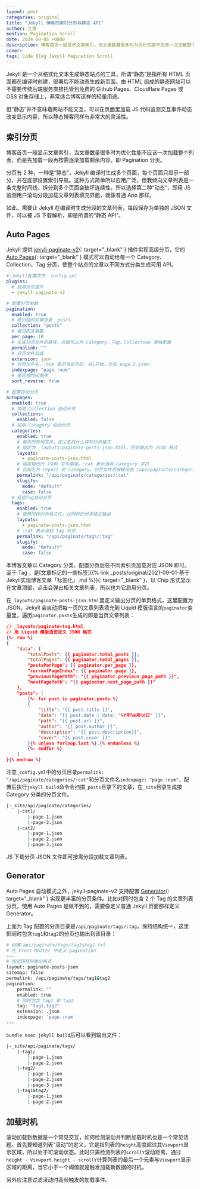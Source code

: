 ```yaml
---
layout: post
categories: original
title: "Jekyll 博客的索引分页与静态 API"
author: 立泉
mention: Pagination Scroll
date: 2024-09-05 +0800
description: 博客首页一般显示文章索引，当文章数量很多时为优化性能不应该一次加载整个列表，而是先加载一段再按需逐渐加载剩余内容，即 Pagination 分页。
cover: 
tags: Code Blog Jekyll Pagination Scroll
---
```


Jekyll 是一个从格式化文本生成静态站点的工具，所谓“静态”是指所有 HTML 页面都在编译时创建，部署后不能动态生成新页面。由 HTML 组成的静态网站可以不需要传统后端服务直接托管到免费的 Github Pages、Cloudflare Pages 或 OSS 对象存储上，非常适合博客这样的轻量用途。

但“静态”并不意味着网站不能交互，可以在页面里加载 JS 代码监测交互事件动态改变显示内容，所以静态博客同样有非常大的灵活性。

## 索引分页

博客首页一般显示文章索引，当文章数量很多时为优化性能不应该一次加载整个列表，而是先加载一段再按需逐渐加载剩余内容，即 Pagination 分页。

分页有 2 种，一种是“静态”，Jekyll 编译时生成多个页面，每个页面只显示一部分，并在底部设置索引导航。这种方式简单所以应用广泛，但我倾向文章列表是一条完整时间线，拆分到多个页面会破坏连续性。所以选择第二种“动态”，即用 JS 监测用户滚动分段加载文章列表填充界面，就像普通 App 那样。

如此，需要让 Jekyll 在编译时生成分段的文章列表，每段保存为单独的 JSON 文件，可以被 JS 下载解析，即是所谓的“静态 API”。

## Auto Pages

Jekyll 提供 [jekyll-paginate-v2](https://github.com/sverrirs/jekyll-paginate-v2){: target="_blank" } 插件实现高级分页，它的 [Auto Pages](https://github.com/sverrirs/jekyll-paginate-v2/blob/master/README-AUTOPAGES.md){: target="_blank" } 模式可以自动给每一个 Category、Collection、Tag 分页，使整个站点的文章以不同方式分类生成可用 API。

```yaml
# Jekyll配置文件 _config.yml
plugins:
  # 启用分页插件
  - jekyll-paginate-v2

# 配置分页参数
pagination:
  enabled: true
  # 要扫描的文章目录 _posts 
  collection: "posts"
  # 每页的文章数
  per_page: 10
  # 生成分页文件的路径，后面可以为 Category、Tag、Collection 单独配置
  permalink: ""
  # 分页文件后缀
  extension: json
  # 分页文件名，:num 表示当前页码，从1开始，比如 page-2.json 
  indexpage: "page-:num"
  # 是否按时间倒序
  sort_reverse: true

# 配置自动分页
autopages:
  enabled: true
  # 禁用 Collection 自动分页
  collections:
    enabled: false
  # 启用 Category 自动分页
  categories:
    enabled: true
    # 每页的布局文件，定义生成什么样的分页格式
    # 指定为 _layouts/paginate-posts-json.html，将会输出为 JSON 格式
    layouts:
      - paginate-posts-json.html
    # 指定输出的 JSON 文件路径，:cat 表示当前 Category 字符
    # 比如名为 repost 的 Category，分页文件将被输出到 /api/paginate/categories/repost 目录下
    permalink: "/api/paginate/categories/:cat"
    slugify:
      mode: "default"
      case: false
  # 启用Tag自动分页
  tags:
    enabled: true
    # 使用同样的布局文件，以同样的分页格式输出
    layouts:
      - paginate-posts-json.html
    # :cat 表示当前 Tag 字符
    permalink: "/api/paginate/tags/:tag"
    slugify:
      mode: "default"
      case: false
```

本博客文章以 Category 分类，配置分页后在不同索引页加载对应 JSON 即可。至于 Tag ，是[文章标记的一些标签]({% link _posts/original/2021-09-01-基于Jekyll实现博客文章「标签化」.md %}){: target="_blank" }，以 Chip 形式显示在文章顶部，点击会弹出相关文章列表，所以也为它启用分页。

在`_layouts/paginate-posts-json.html`里定义输出分页的单页格式，这里配置为 JSON，Jekyll 会自动把每一页的文章列表填充到 Liquid 模版语言的`paginator`变量里，遍历`paginator.posts`生成的即是当页文章列表：

```json
// _layouts/paginate-tag.html
// 用 Liquid 模版语言定义 JSON 格式
{%- raw %}
{
    "data": {
        "totalPosts": {{ paginator.total_posts }},
        "totalPages": {{ paginator.total_pages }},
        "postsPerPage": {{ paginator.per_page }},
        "currentPageIndex": {{ paginator.page }},
        "previousPagePath": "{{ paginator.previous_page_path }}",
        "nextPagePath": "{{ paginator.next_page_path }}"
    },
    "posts": [
        {%- for post in paginator.posts %}
        {
            "title": "{{ post.title }}",
            "date": "{{ post.date | date: "%Y年%m月%d日" }}",
            "path": "{{ post.url }}",
            "author": "{{ post.author }}",
            "description": "{{ post.description}}",
            "cover": "{{ post.cover }}"
        }{% unless forloop.last %},{% endunless %}
        {%- endfor %}
    ]
}{% endraw %}
```

注意`_config.yml`中的分页目录`permalink: "/api/paginate/categories/:cat"`和分页文件名`indexpage: "page-:num"`，配置后执行`jekyll build`命令会扫描`_posts`目录下的文章，在`_site`目录生成按 Category 分类的分页文件。

```sh
|-_site/api/paginate/categories/
    |-cat1/
        |-page-1.json
        |-page-2.json
    |-cat2/
        |-page-1.json
        |-page-2.json
        |-page-3.json
```

JS 下载分页 JSON 文件即可按需分段加载文章列表。

## Generator

Auto Pages 自动模式之外，jekyll-paginate-v2 支持配置 [Generator](https://github.com/sverrirs/jekyll-paginate-v2/blob/master/README-GENERATOR.md#paginate-categories-tags-locales){: target="_blank" } 实现更丰富的分页条件。比如对同时包含 2 个 Tag 的文章列表分页，使用 Auto Pages 是做不到的，需要像定义普通 Jekyll 页面那样定义 Generator。

上面为 Tag 配置的分页目录是`/api/paginate/tags/:tag`，保持结构统一，这里把同时包含`tag1`和`tag2`的分页也输出到该目录：

```sh
# 创建 api/paginate/tags/tag1&tag2.txt
# 在 Front Matter 中定义 pagination
---
# 指定同样的输出格式
layout: paginate-posts-json
sitemap: false
permalink: /api/paginate/tags/tag1&tag2
pagination:
    permalink: ""
    enabled: true
    # 同时包含 tag1 和 tag2
    tag: "tag1,tag2"
    extension: .json
    indexpage: 'page-:num'
---
```

`bundle exec jekyll build`后可以看到输出文件：

```sh
|-_site/api/paginate/tags/
    |-tag1/
        |-page-1.json
        |-page-2.json
    |-tag2/
        |-page-1.json
        |-page-2.json
        |-page-3.json
    |-tag1&tag2/
        |-page-1.json
        |-page-2.json
```

## 加载时机

滚动加载新数据是一个常见交互，如何检测滚动并判断加载时机也是一个常见话题。首先要知道列表“滚动”的定义，它是指列表的`height`高度超过其`Viewport`显示区域，所以处于可滚动状态。此时只需检测列表的`scrollY`滚动距离，通过`height - Viewport.height - scrollY`计算列表的最后一个元素与`Viewport`显示区域的距离，当它小于一个阈值就是触发加载新数据的时机。

另外应注意过滤滚动时高频触发的加载事件。